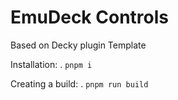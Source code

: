 # EmuDeck Controls

Based on  Decky plugin Template

Installation:
   . ``pnpm i``
   
   
Creating a build:
   . ``pnpm run build``
